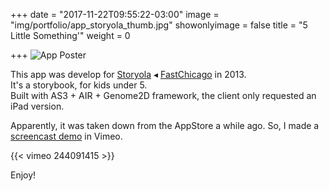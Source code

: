 +++
date = "2017-11-22T09:55:22-03:00"
image = "img/portfolio/app_storyola_thumb.jpg"
showonlyimage = false
title = "5 Little Something'"
weight = 0

+++
![App Poster](/img/portfolio/app_storyola_thumb.jpg)

This app was develop for [Storyola](http://storyola.org/ "Storyola website") ◂ [FastChicago](http://www.fastchicago.com "Fast Chicago website") in 2013.  
It's a storybook, for kids under 5.  
Built with AS3 + AIR + Genome2D framework, the client only requested an iPad version.

Apparently, it was taken down from the AppStore a while ago. So, I made a [screencast demo](https://vimeo.com/244091415 "5 Little Something' video demo") in Vimeo.

{{< vimeo 244091415 >}}

Enjoy!